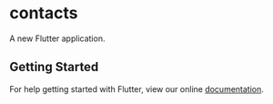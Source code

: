 # contacts

A new Flutter application.

## Getting Started

For help getting started with Flutter, view our online
[documentation](https://flutter.io/).
